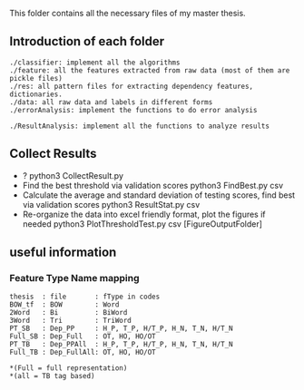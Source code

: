 
This folder contains all the necessary files of my master thesis. 

## Introduction of each folder
    ./classifier: implement all the algorithms
    ./feature: all the features extracted from raw data (most of them are pickle files)
    ./res: all pattern files for extracting dependency features, dictionaries.
    ./data: all raw data and labels in different forms
    ./errorAnalysis: implement the functions to do error analysis

    ./ResultAnalysis: implement all the functions to analyze results

## Collect Results
* ?
    python3 CollectResult.py
* Find the best threshold via validation scores
    python3 FindBest.py csv
* Calculate the average and standard deviation of testing scores, find best via validation scores
    python3 ResultStat.py csv
* Re-organize the data into excel friendly format, plot the figures if needed
    python3 PlotThresholdTest.py csv [FigureOutputFolder]

## useful information
### Feature Type Name mapping
    thesis  : file       : fType in codes
    BOW_tf  : BOW        : Word
    2Word   : Bi         : BiWord
    3Word   : Tri        : TriWord
    PT_SB   : Dep_PP     : H_P, T_P, H/T_P, H_N, T_N, H/T_N
    Full_SB : Dep_Full   : OT, HO, HO/OT
    PT_TB   : Dep_PPAll  : H_P, T_P, H/T_P, H_N, T_N, H/T_N
    Full_TB : Dep_FullAll: OT, HO, HO/OT

    *(Full = full representation)
    *(all = TB tag based)
